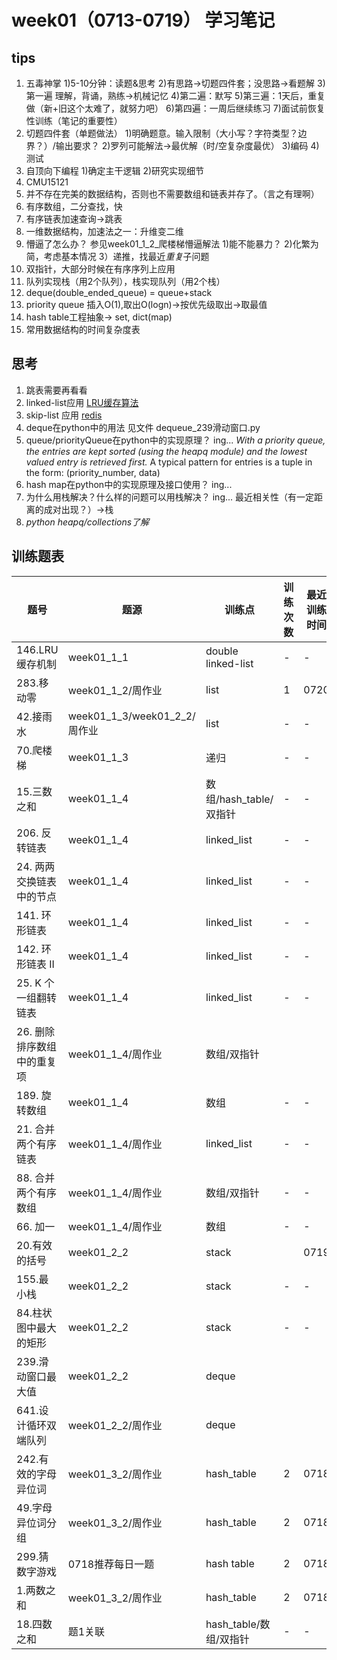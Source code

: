 # week01（0713-0719） 学习笔记
##  tips
1. 五毒神掌
  1)5-10分钟：读题&思考
  2)有思路->切题四件套；没思路->看题解
  3)第一遍 理解，背诵，熟练->机械记忆 
  4)第二遍：默写
  5)第三遍：1天后，重复做（新+旧这个太难了，就努力吧）
  6)第四遍：一周后继续练习
  7)面试前恢复性训练（笔记的重要性）
2. 切题四件套（单题做法）
  1)明确题意。输入限制（大小写？字符类型？边界？）/输出要求？
  2)罗列可能解法->最优解（时/空复杂度最优）
  3)编码
  4)测试
3. 自顶向下编程
  1)确定主干逻辑
  2)研究实现细节
4. CMU15121
5. 并不存在完美的数据结构，否则也不需要数组和链表并存了。（言之有理啊）
6. 有序数组，二分查找，快
7. 有序链表加速查询->跳表
8. 一维数据结构，加速法之一：升维变二维
9. 懵逼了怎么办？ 参见week01_1_2_爬楼梯懵逼解法
  1)能不能暴力？
  2)化繁为简，考虑基本情况
  3）递推，找最近*重复*子问题
10. 双指针，大部分时候在有序序列上应用
11. 队列实现栈（用2个队列），栈实现队列（用2个栈）
12. deque(double_ended_queue) = queue+stack
13. priority queue 插入O(1),取出O(logn)->按优先级取出->取最值
14. hash table工程抽象-> set, dict(map)
15. 常用数据结构的时间复杂度表

##  思考
1. 跳表需要再看看
2. linked-list应用 [LRU缓存算法](https://www.jianshu.com/p/b1ab4a170c3c) 
3. skip-list 应用 [redis](https://www.zhihu.com/question/20202931)
4. deque在python中的用法
见文件 dequeue_239滑动窗口.py
5. queue/priorityQueue在python中的实现原理？
ing...
*With a priority queue, the entries are kept sorted (using the heapq module) and the lowest valued entry is retrieved first.*
A typical pattern for entries is a tuple in the form: (priority_number, data)
6. hash map在python中的实现原理及接口使用？
ing...
7. 为什么用栈解决？什么样的问题可以用栈解决？
ing...
最近相关性（有一定距离的成对出现？）->栈
8. *python heapq/collections了解*
## 训练题表

| 题号 |题源| 训练点 | 训练次数  |最近训练时间|
| --------   |------ | ----- | ----  |----|
|146.LRU缓存机制|week01_1_1|double linked-list|-|-|
|283.移动零|week01_1_2/周作业|list|1|0720|
|42.接雨水|week01_1_3/week01_2_2/周作业|list|-|-|
|70.爬楼梯|week01_1_3|递归|-|-|
|15.三数之和|week01_1_4|数组/hash_table/双指针|-|-|
|206. 反转链表|week01_1_4|linked_list|-|-|
|24. 两两交换链表中的节点|week01_1_4|linked_list|-|-|
|141. 环形链表|week01_1_4|linked_list|-|-|
|142. 环形链表 II|week01_1_4|linked_list|-|-|
|25. K 个一组翻转链表|week01_1_4|linked_list|-|-|
|26. 删除排序数组中的重复项|week01_1_4/周作业|数组/双指针|||
|189. 旋转数组|week01_1_4|数组|-|-|
|21. 合并两个有序链表|week01_1_4/周作业|linked_list|-|-|
|88. 合并两个有序数组|week01_1_4/周作业|数组/双指针|-|-|
|66. 加一|week01_1_4/周作业|数组|-|-|
|20.有效的括号|week01_2_2|stack||0719|
|155.最小栈|week01_2_2|stack|-|-|
|84.柱状图中最大的矩形|week01_2_2|stack|-|-|
|239.滑动窗口最大值|week01_2_2|deque|||
|641.设计循环双端队列|week01_2_2/周作业|deque|||
| 242.有效的字母异位词|week01_3_2/周作业|hash_table|2|0718|
| 49.字母异位词分组|week01_3_2/周作业 |hash_table|2|0718|
| 299.猜数字游戏 |0718推荐每日一题|hash table|2|0718|
| 1.两数之和|week01_3_2/周作业 | hash_table | 2 |0718|
| 18.四数之和|题1关联 | hash_table/数组/双指针| - |-|
